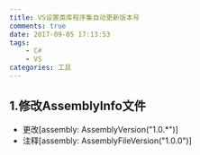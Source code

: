 ```yaml
---
title: VS设置类库程序集自动更新版本号
comments: true
date: 2017-09-05 17:13:53
tags:
    - C#
    - VS
categories: 工具
---
```

## 1.修改AssemblyInfo文件

- 更改[assembly: AssemblyVersion("1.0.*")]
- 注释[assembly: AssemblyFileVersion("1.0.0")]